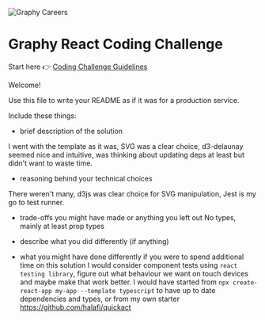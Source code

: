 ![Graphy Careers](https://graphy-static.ams3.cdn.digitaloceanspaces.com/careers-alt.png)

# Graphy React Coding Challenge

Start here 👉 [Coding Challenge Guidelines](coding_challenge.md)

Welcome!

Use this file to write your README as if it was for a production service.

Include these things:

- brief description of the solution

I went with the template as it was, SVG was a clear choice, d3-delaunay seemed nice and intuitive, was thinking about updating deps at least but didn't want to waste time.

- reasoning behind your technical choices

There weren't many, d3js was clear choice for SVG manipulation, Jest is my go to test runner.

- trade-offs you might have made or anything you left out
No types, mainly at least prop types

- describe what you did differently (if anything)
- what you might have done differently if you were to spend additional time on this solution
I would consider component tests using `react testing library`, figure out what behaviour we want on touch devices and maybe make that work better.
I would have started from `npx create-react-app my-app --template typescript` to have up to date dependencies and types, or from my own starter https://github.com/halafi/quickact
